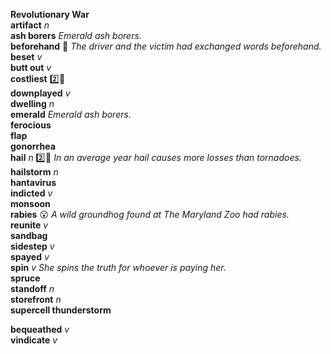 
__Revolutionary War__  
__artifact__ _n_  
__ash borers__ _Emerald ash borers._  
__beforehand__ :dart: _The driver and the victim had exchanged words beforehand._  
__beset__ _v_  
__butt out__ _v_  
__costliest__ :two::shit:  
__downplayed__ _v_  
__dwelling__ _n_  
__emerald__ _Emerald ash borers._  
__ferocious__  
__flap__  
__gonorrhea__  
__hail__ _n_ :two::shit: _In an average year hail causes more losses than tornadoes._  
__hailstorm__ _n_  
__hantavirus__  
__indicted__ _v_  
__monsoon__  
__rabies__ :open_mouth: _A wild groundhog found at The Maryland Zoo had rabies._  
__reunite__ _v_  
__sandbag__  
__sidestep__ _v_  
__spayed__ _v_  
__spin__ _v_ _She spins the truth for whoever is paying her._  
__spruce__  
__standoff__ _n_  
__storefront__ _n_  
__supercell thunderstorm__  

__bequeathed__ _v_  
__vindicate__ _v_  
